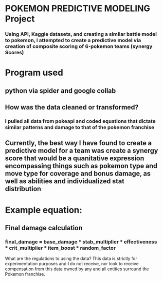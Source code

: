 # POKEMON PREDICTIVE MODELING Project
### Using API, Kaggle datasets, and creating a similar battle model to pokemon, I attempted to create a predictive model via creation of composite scoring of 6-pokemon teams (synergy Scores)

# Program used
## python via spider and google collab

## How was the data cleaned or transformed? 
### I pulled all data from pokeapi and coded equations that dictate similar patterns and damage to that of the pokemon franchise

## Currently, the best way I have found to create a predictive model for a team was create a synergy score that would be a quanitative expression encompassing things such as pokemon type and move type for coverage and bonus damage, as well as abilities and individualized stat distribution 

# Example equation:
## Final damage calculation
### final_damage = base_damage * stab_multiplier * effectiveness * crit_multiplier * item_boost * random_factor





What are the regulations to using the data?
This data is strictly for experimentation purposes and I do not receive, nor look to receive compensation from this data owned by any and all entities surround the Pokemon franchise.
